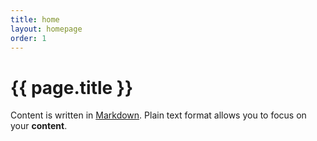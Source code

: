 ```yaml
---
title: home
layout: homepage
order: 1
---
```


# {{ page.title }}

Content is written in [Markdown](https://learnxinyminutes.com/docs/markdown/).
Plain text format allows you to focus on your **content**.

<!--
You can use HTML elements in Markdown, such as the comment element, and they won't
be affected by a markdown parser. However, if you create an HTML element in your
markdown file, you cannot use markdown syntax within that element's contents.
-->